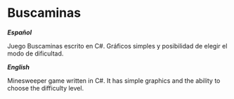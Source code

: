 Buscaminas
==========
***Español***

Juego Buscaminas escrito en C#. Gráficos simples y posibilidad de elegir el modo de dificultad.

***English***

Minesweeper game written in C#. It has simple graphics and the ability to choose the difficulty level.
